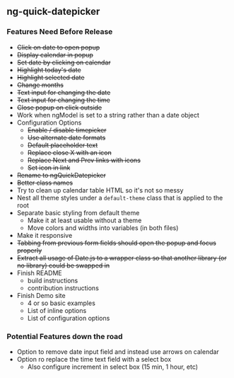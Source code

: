 ## ng-quick-datepicker

### Features Need Before Release

* <s>Click on date to open popup</s>
* <s>Display calendar in popup</s>
* <s>Set date by clicking on calendar</s>
* <s>Highlight today's date</s>
* <s>Highlight selected date</s>
* <s>Change months</s>
* <s>Text input for changing the date</s>
* <s>Text input for changing the time</s>
* <s>Close popup on click outside</s>
* Work when ngModel is set to a string rather than a date object
* Configuration Options
    - <s>Enable / disable timepicker</s>
    - <s>Use alternate date formats</s>
    - <s>Default placeholder text</s>
    - <s>Replace close X with an icon</s>
    - <s>Replace Next and Prev links with icons</s>
    - <s>Set icon in link</s>
* <s>Rename to ngQuickDatepicker</s>
* <s>Better class names</s>
* Try to clean up calendar table HTML so it's not so messy
* Nest all theme styles under a `default-theme` class that is applied to the root
* Separate basic styling from default theme
    - Make it at least usable without a theme
    - Move colors and widths into variables (in both files)
* Make it responsive
* <s>Tabbing from previous form fields should open the popup and focus properly</s>
* <s>Extract all usage of Date.js to a wrapper class so that another library (or no library) could be swapped in</s>
* Finish README
    - build instructions
    - contribution instructions
* Finish Demo site
    - 4 or so basic examples
    - List of inline options
    - List of configuration options


### Potential Features down the road

* Option to remove date input field and instead use arrows on calendar
* Option ro replace the time text field with a select box 
    - Also configure increment in select box (15 min, 1 hour, etc)

